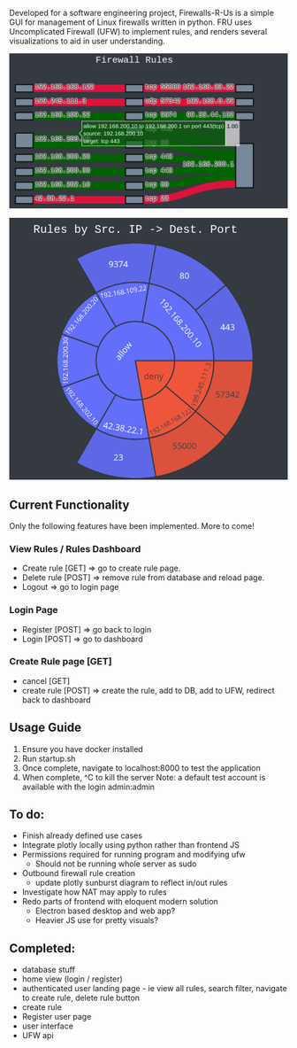 Developed for a software engineering project, Firewalls-R-Us is a simple GUI for management of Linux firewalls written in python.
FRU uses Uncomplicated Firewall (UFW) to implement rules, and renders several visualizations to aid in user understanding.

![alt text](https://github.com/Owen-Cummings/Firewall-GUI-Prototype/blob/master/images/SankeyPlot.png "FW Rule Route Diagram")

![alt text](https://github.com/Owen-Cummings/Firewall-GUI-Prototype/blob/master/images/Sunburst1.png "Allowed ports by IP")

## Current Functionality
Only the following features have been implemented. More to come!
### View Rules / Rules Dashboard
- Create rule [GET] => go to create rule page.
- Delete rule [POST] => remove rule from database and reload page.
- Logout => go to login page
### Login Page
- Register [POST] => go back to login
- Login [POST] => go to dashboard
### Create Rule page [GET]
- cancel [GET]
- create rule [POST] => create the rule, add to DB, add to UFW, redirect back to dashboard

##  Usage Guide
1. Ensure you have docker installed
2. Run startup.sh
3. Once complete, navigate to localhost:8000 to test the application
4. When complete, ^C to kill the server
Note: a default test account is available with the login admin:admin

## To do:
- Finish already defined use cases
- Integrate plotly locally using python rather than frontend JS
- Permissions required for running program and modifying ufw
    - Should not be running whole server as sudo
- Outbound firewall rule creation
    - update plotly sunburst diagram to reflect in/out rules
- Investigate how NAT may apply to rules
- Redo parts of frontend with eloquent modern solution
    - Electron based desktop and web app?
    - Heavier JS use for pretty visuals?

## Completed:
- database stuff
- home view (login / register)
- authenticated user landing page - ie view all rules, search filter, navigate to create rule, delete rule button
- create rule
- Register user page
- user interface
- UFW api

